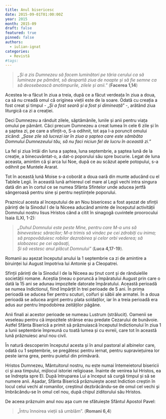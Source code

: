 ```yaml
---
title: Anul bisericesc
date: 2015-09-01T01:00:00Z
year: 2015
month: 2015-09
draft: false
featured: true
pinned: false
authors: 
  - iulian-ignat
categories:
  - Revistă
#tags:
---
```

> _„Și a zis Dumnezeu să facem luminători pe tăria cerului ca să lumineze pe pământ, să despartă ziua de noapte și să fie semne ca să deosebească anotimpurile, zilele și anii.”_ (**Facerea 1,14**)
 
Acestea le-a făcut în ziua a treia, după ce a făcut verdeața în ziua a doua, ca să nu creadă omul că originea vieții este de la soare. Odată cu creația a fost creat și timpul - „_Și a fost seară și a fost și dimineață_” -, arătând ziua liturgică ca zi a creației. 

Deci Dumnezeu a rânduit zilele, săptămânile, lunile și anii pentru viața omului pe pământ. Căci precum Dumnezeu a creat lumea în cele 6 zile și în a șaptea zi, pe care a sfințit-o, S-a odihnit, tot așa I-a poruncit omului zicând: „_Șase zile să lucrezi iar în ziua a șaptea care este sâmbăta Domnului Dumnezeului tău, să nu faci niciun fel de lucru în această zi._” 

La fel și ziua întâi din luna a șaptea, luna septembrie, a șaptea lună de la creație, a binecuvântat-o, a dat-o poporului său spre bucurie. Legat de luna aceasta, amintim că şi arca lui Noe, după ce au scăzut apele potopului, s-a odihnit pe Muntele Ararat. 

Tot în această lună Moise s-a coborât a doua oară din munte aducând cu el Tablele Legii. În această lună arhiereul cel mare al Legii vechi intra singura dată din an în cortul ce se numea Sfânta Sfintelor unde aducea jertfă sângeroasă pentru sine și pentru neștiințele poporului.

Praznicul acesta al începutului de an Nou bisericesc a fost așezat de sfinții părinți de la Sinodul I de la Niceea aducând aminte de începutul activității Domnului nostru Iisus Hristos când a citit în sinagogă cuvintele proorocului Isaia (LXI, 1-2): 

> _„Duhul Domnului este peste Mine, pentru care M-a uns să binevestesc săracilor; M-a trimis să vindec pe cei zdrobiți cu inima; să propovăduiesc robilor dezrobirea şi celor orbi vederea; să slobozesc pe cei apăsați,_   
> _Și să vestesc anul plăcut Domnului”_ (**Luca 4,17-19**). 

Romanii au așezat începutul anului la 1 septembrie ca zi de amintire a biruinței lui August împotriva lui Antonie și a Cleopatrei.

Sfinții părinți de la Sinodul I de la Niceea au ținut cont și de rânduielile societății romane. Aceștia țineau o poruncă a împăratului August prin care o dată la 15 ani se adunau impozitele datorate împăratului. Această perioadă se numea Indictionul, fiind împărțit în trei perioade de 5 ani. În prima perioadă se aducea fier pentru scuturi, coifuri și săbii ale armatei. În a doua perioadă se aducea argint pentru plata soldaților, iar în a treia perioadă era adus aur pentru împodobirea zeităților păgâne.

Anii finali ai acestor perioade se numeau Lustrum (strălucit). Oamenii se veseleau pentru că impozitele strânse erau predate Cezarului de bunăvoie. Astfel Sfânta Biserică a primit să prăznuiască începutul Indictionului în ziua 1 a lunii septembrie împreună cu toată lumea și cu evreii, care tot în această lună prăznuiesc anul nou civil. 

În natură descoperim începutul acesta și în anul pastoral al albinelor care, odată cu 1 septembrie, se pregătesc pentru iernat, pentru supraviețuirea lor peste iarna grea, pentru puietul din primăvară. 

Hristos Dumnezeu, Mântuitorul nostru, nu este numai întemeietorul bisericii ci și axa timpului, mijlocul istoriei religioase. Înainte de venirea lui Hristos, ea se îndrepta spre El. După întruparea Lui a început să curgă timpul și să se numere anii. Așadar, Sfânta Biserică prăznuiește acest Indiction creștin în locul celui vechi al romanilor, creștinul dezbrăcându-se de omul cel vechi și îmbrăcându-se în omul cel nou, după chipul ziditorului său Hristos. 

De aceea prăznuim anul nou așa cum ne sfătuiește Sfântul Apostol Pavel: 
> „Întru înnoirea vieții să umblăm”. (**Romani 6,4**)